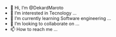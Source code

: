 - 👋 Hi, I’m @DekardMaroto
- 👀 I’m interested in Tecnology  ...
- 🌱 I’m currently learning Software engineering ...
- 💞️ I’m looking to collaborate on ...
- 📫 How to reach me ...

<!---
DekardMaroto/DekardMaroto is a ✨ special ✨ repository because its `README.md` (this file) appears on your GitHub profile.
You can click the Preview link to take a look at your changes.
--->
